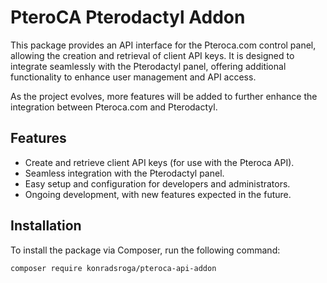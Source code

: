 # PteroCA Pterodactyl Addon

This package provides an API interface for the Pteroca.com control panel, allowing the creation and retrieval of client API keys. It is designed to integrate seamlessly with the Pterodactyl panel, offering additional functionality to enhance user management and API access.

As the project evolves, more features will be added to further enhance the integration between Pteroca.com and Pterodactyl.

## Features

- Create and retrieve client API keys (for use with the Pteroca API).
- Seamless integration with the Pterodactyl panel.
- Easy setup and configuration for developers and administrators.
- Ongoing development, with new features expected in the future.

## Installation

To install the package via Composer, run the following command:

```bash
composer require konradsroga/pteroca-api-addon
